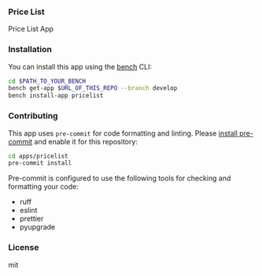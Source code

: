 ### Price List

Price List App

### Installation

You can install this app using the [bench](https://github.com/frappe/bench) CLI:

```bash
cd $PATH_TO_YOUR_BENCH
bench get-app $URL_OF_THIS_REPO --branch develop
bench install-app pricelist
```

### Contributing

This app uses `pre-commit` for code formatting and linting. Please [install pre-commit](https://pre-commit.com/#installation) and enable it for this repository:

```bash
cd apps/pricelist
pre-commit install
```

Pre-commit is configured to use the following tools for checking and formatting your code:

- ruff
- eslint
- prettier
- pyupgrade

### License

mit
